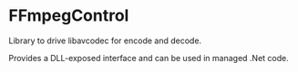 FFmpegControl
=============
Library to drive libavcodec for encode and decode.

Provides a DLL-exposed interface and can be used in managed .Net code.

